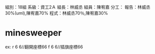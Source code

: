 組別：18組
系級：資工2Ａ
組長：林威丞
組員：陳宥嘉
分工：
    報告：林威丞30%(uml),陳宥嘉70%
    程式：林威丞70％,陳宥嘉30%




# minesweeper
ex: r 6 6//翻開座標66
    f 6 6//插旗座標66
